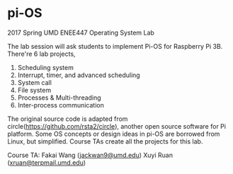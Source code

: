 # pi-OS
2017 Spring UMD ENEE447 Operating System Lab

The lab session will ask students to implement Pi-OS for Raspberry Pi 3B. There're 6 lab projects, 
1) Scheduling system
2) Interrupt, timer, and advanced scheduling
3) System call
4) File system
5) Processes & Multi-threading
6) Inter-process communication

The original source code is adapted from circle(https://github.com/rsta2/circle), another open source software for Pi platform. Some OS concepts or design ideas in pi-OS are borrowed from Linux, but simplified. Course TAs create all the projects for this lab.

Course TA: Fakai Wang (jackwan9@umd.edu)
           Xuyi Ruan  (xruan@terpmail.umd.edu)









